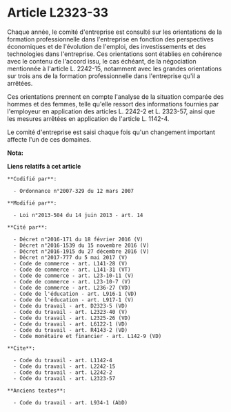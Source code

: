 # Article L2323-33

Chaque année, le comité d'entreprise est consulté sur les orientations de la formation professionnelle dans l'entreprise en
fonction des perspectives économiques et de l'évolution de l'emploi, des investissements et des technologies dans
l'entreprise. Ces orientations sont établies en cohérence avec le contenu de l'accord issu, le cas échéant, de la négociation
mentionnée à l'article L. 2242-15, notamment avec les grandes orientations sur trois ans de la formation professionnelle dans
l'entreprise qu'il a arrêtées. 

Ces orientations prennent en compte l'analyse de la situation comparée des hommes et des femmes, telle qu'elle ressort des
informations fournies par l'employeur en application des articles L. 2242-2 et L. 2323-57, ainsi que les mesures arrêtées en
application de l'article L. 1142-4. 

Le comité d'entreprise est saisi chaque fois qu'un changement important affecte l'un de ces domaines.

**Nota:**



**Liens relatifs à cet article**

	**Codifié par**:

	  - Ordonnance n°2007-329 du 12 mars 2007

	**Modifié par**:

	  - Loi n°2013-504 du 14 juin 2013 - art. 14

	**Cité par**:

	  - Décret n°2016-171 du 18 février 2016 (V)
	  - Décret n°2016-1539 du 15 novembre 2016 (V)
	  - Décret n°2016-1915 du 27 décembre 2016 (V)
	  - Décret n°2017-777 du 5 mai 2017 (V)
	  - Code de commerce - art. L141-28 (V)
	  - Code de commerce - art. L141-31 (VT)
	  - Code de commerce - art. L23-10-11 (V)
	  - Code de commerce - art. L23-10-7 (V)
	  - Code de commerce - art. L236-27 (VD)
	  - Code de l'éducation - art. L916-1 (VD)
	  - Code de l'éducation - art. L917-1 (V)
	  - Code du travail - art. D2323-5 (VD)
	  - Code du travail - art. L2323-40 (V)
	  - Code du travail - art. L2325-26 (VD)
	  - Code du travail - art. L6122-1 (VD)
	  - Code du travail - art. R4143-2 (VD)
	  - Code monétaire et financier - art. L142-9 (VD)

	**Cite**:

	  - Code du travail - art. L1142-4
	  - Code du travail - art. L2242-15
	  - Code du travail - art. L2242-2
	  - Code du travail - art. L2323-57

	**Anciens textes**:

	  - Code du travail - art. L934-1 (AbD)
